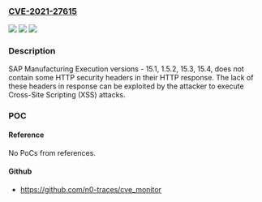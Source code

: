 ### [CVE-2021-27615](https://cve.mitre.org/cgi-bin/cvename.cgi?name=CVE-2021-27615)
![](https://img.shields.io/static/v1?label=Product&message=SAP%20Manufacturing%20Execution&color=blue)
![](https://img.shields.io/static/v1?label=Version&message=%3C15.1%20&color=brighgreen)
![](https://img.shields.io/static/v1?label=Vulnerability&message=Cross-Site%20Scripting%20(XSS)&color=brighgreen)

### Description

SAP Manufacturing Execution versions - 15.1, 1.5.2, 15.3, 15.4, does not contain some HTTP security headers in their HTTP response. The lack of these headers in response can be exploited by the attacker to execute Cross-Site Scripting (XSS) attacks.

### POC

#### Reference
No PoCs from references.

#### Github
- https://github.com/n0-traces/cve_monitor


